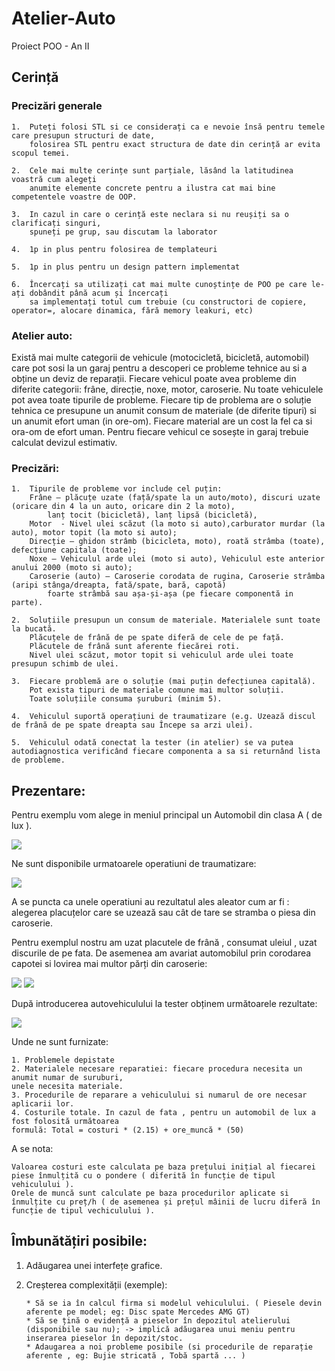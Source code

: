 # Atelier-Auto

Proiect POO - An II

## Cerință

### Precizări generale

    1.	Puteți folosi STL si ce considerați ca e nevoie însă pentru temele care presupun structuri de date, 
        folosirea STL pentru exact structura de date din cerință ar evita scopul temei.
        
    2.	Cele mai multe cerințe sunt parțiale, lăsând la latitudinea voastră cum alegeți
        anumite elemente concrete pentru a ilustra cat mai bine competentele voastre de OOP.
        
    3.	In cazul in care o cerință este neclara si nu reușiți sa o clarificați singuri, 
        spuneți pe grup, sau discutam la laborator
        
    4.	1p in plus pentru folosirea de templateuri
    
    5.	1p in plus pentru un design pattern implementat
    
    6.	Încercați sa utilizați cat mai multe cunoștințe de POO pe care le-ați dobândit până acum și încercați
        sa implementați totul cum trebuie (cu constructori de copiere, operator=, alocare dinamica, fără memory leakuri, etc)
    
### Atelier auto: 

   Există mai multe categorii de vehicule (motocicletă, bicicletă, automobil) care pot sosi la un garaj pentru a descoperi ce probleme tehnice au si a obține un deviz de reparații. Fiecare vehicul poate avea probleme din diferite categorii: frâne, direcție, noxe, motor, caroserie. Nu toate vehiculele pot avea toate tipurile de probleme. Fiecare tip de problema are o soluție tehnica ce presupune un anumit consum de materiale (de diferite tipuri) si un anumit efort uman (in ore-om). Fiecare material are un cost la fel ca si ora-om de efort uman. Pentru fiecare vehicul ce sosește in garaj trebuie calculat devizul estimativ.
   
### Precizări: 

    1.	Tipurile de probleme vor include cel puțin: 
        Frâne – plăcuțe uzate (față/spate la un auto/moto), discuri uzate (oricare din 4 la un auto, oricare din 2 la moto), 
            lanț tocit (bicicletă), lanț lipsă (bicicletă), 
        Motor  - Nivel ulei scăzut (la moto si auto),carburator murdar (la auto), motor topit (la moto si auto); 
        Direcție – ghidon strâmb (bicicleta, moto), roată strâmba (toate), defecțiune capitala (toate); 
        Noxe – Vehiculul arde ulei (moto si auto), Vehiculul este anterior anului 2000 (moto si auto);
        Caroserie (auto) – Caroserie corodata de rugina, Caroserie strâmba (aripi stânga/dreapta, fată/spate, bară, capotă)
            foarte strâmbă sau așa-și-așa (pe fiecare componentă in parte).

    2.	Soluțiile presupun un consum de materiale. Materialele sunt toate la bucată. 
        Plăcuțele de frână de pe spate diferă de cele de pe față. 
        Plăcutele de frână sunt aferente fiecărei roti. 
        Nivel ulei scăzut, motor topit si vehiculul arde ulei toate presupun schimb de ulei.

    3.	Fiecare problemă are o soluție (mai puțin defecțiunea capitală). 
        Pot exista tipuri de materiale comune mai multor soluții. 
        Toate soluțiile consuma șuruburi (minim 5). 

    4.	Vehiculul suportă operațiuni de traumatizare (e.g. Uzează discul de frână de pe spate dreapta sau Începe sa arzi ulei).

    5.	Vehiculul odată conectat la tester (in atelier) se va putea autodiagnostica verificând fiecare componenta a sa si returnând lista de probleme.

## Prezentare:

 Pentru exemplu vom alege in meniul principal un Automobil din clasa A ( de lux ).
    
 <img src="Images/AA-Meniu.PNG">
    
 Ne sunt disponibile urmatoarele operatiuni de traumatizare:
    
 <img src="Images/AA-AplicareTraume.PNG">
    
 A se puncta ca unele operatiuni au rezultatul ales aleator cum ar fi : alegerea placuțelor care se uzează sau cât de tare se stramba o piesa din caroserie.
    
 Pentru exemplul nostru am uzat placutele de frână , consumat uleiul , uzat discurile de pe fata. 
 De asemenea am avariat automobilul prin corodarea capotei si lovirea mai multor părți din caroserie:
        
 <img src="Images/AA-AvariereCaroserie.PNG">
 <img src="Images/AA-AvariereCaroserie2.PNG">
    
 După introducerea autovehiculului la tester obținem următoarele rezultate:
    
 <img src="Images/AA-RezultateTester.PNG">
    
 Unde ne sunt furnizate:
    
    1. Problemele depistate
    2. Materialele necesare reparatiei: fiecare procedura necesita un anumit numar de suruburi,
    unele necesita materiale.
    3. Procedurile de reparare a vehiculului si numarul de ore necesar aplicarii lor.
    4. Costurile totale. In cazul de fata , pentru un automobil de lux a fost folosită următoarea
    formulă: Total = costuri * (2.15) + ore_muncă * (50) 
 
 A se nota: 
   
    Valoarea costuri este calculata pe baza prețului inițial al fiecarei piese înmulțită cu o pondere ( diferită în funcție de tipul vehiculului ).
    Orele de muncă sunt calculate pe baza procedurilor aplicate si înmulțite cu preț/h ( de asemenea și prețul mâinii de lucru diferă în funcție de tipul vechiculului ).        
    
## Îmbunătățiri posibile:

  1. Adăugarea unei interfețe grafice.
  
  2. Creșterea complexității (exemple):
  
         * Să se ia în calcul firma si modelul vehiculului. ( Piesele devin aferente pe model; eg: Disc spate Mercedes AMG GT)
         * Să se țină o evidență a pieselor în depozitul atelierului (disponibile sau nu); -> implică adăugarea unui meniu pentru inserarea pieselor în depozit/stoc.
         * Adaugarea a noi probleme posibile (si procedurile de reparație aferente , eg: Bujie stricată , Tobă spartă ... )
     
